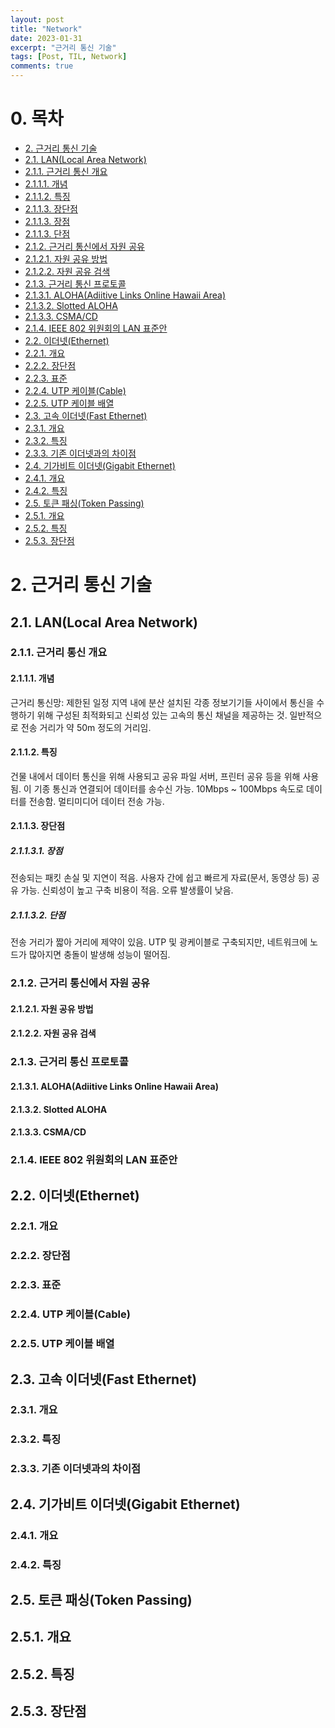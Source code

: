 ```yaml
---
layout: post
title: "Network"
date: 2023-01-31
excerpt: "근거리 통신 기술"
tags: [Post, TIL, Network]
comments: true
---
```

<style>
    #pink {
        color: #FF6689;
    }

    table, th, td {
        border: 1px solid black;
        /* border-collapse: collapse; */
        text-align: left; /*left, center, right*/
        text-vlign: middle; /*top, middle, bottom*/
    }
</style>

# 0. 목차
* [2. 근거리 통신 기술](#2-근거리-통신-기술)
* [2.1. LAN(Local Area Network)](#21-lanlocal-area-network)
* [2.1.1. 근거리 통신 개요](#211-근거리-통신-개요)
* [2.1.1.1. 개념](#2111-개념)
* [2.1.1.2. 특징](#2112-특징)
* [2.1.1.3. 장단점](#2113-장단점)
* [2.1.1.3. 장점](#21131-장점)
* [2.1.1.3. 단점](#21132-단점)
* [2.1.2. 근거리 통신에서 자원 공유](#212-근거리-통신에서-자원-공유)
* [2.1.2.1. 자원 공유 방법](#2121-자원-공유-방법)
* [2.1.2.2. 자원 공유 검색](#2122-자원-공유-검색)
* [2.1.3. 근거리 통신 프로토콜](#213-근거리-통신-프로토콜)
* [2.1.3.1. ALOHA(Adiitive Links Online Hawaii Area)](#2131-alohaadiitive-links-online-hawaii-area)
* [2.1.3.2. Slotted ALOHA](#2132-slotted-aloha)
* [2.1.3.3. CSMA/CD](#2133-csmacd)
* [2.1.4. IEEE 802 위원회의 LAN 표준안](#214-ieee-802-위원회의-lan-표준안)
* [2.2. 이더넷(Ethernet)](#22-이더넷ethernet)
* [2.2.1. 개요](#221-개요)
* [2.2.2. 장단점](#222-장단점)
* [2.2.3. 표준](#223-표준)
* [2.2.4. UTP 케이블(Cable)](#224-utp-케이블cable)
* [2.2.5. UTP 케이블 배열](#225-utp-케이블-배열)
* [2.3. 고속 이더넷(Fast Ethernet)](#23-고속-이더넷fast-ethernet)
* [2.3.1. 개요](#231-개요)
* [2.3.2. 특징](#232-특징)
* [2.3.3. 기존 이더넷과의 차이점](#233-기존-이더넷과의-차이점)
* [2.4. 기가비트 이더넷(Gigabit Ethernet)](#24-기가비트-이더넷gigabit-ethernet)
* [2.4.1. 개요](#241-개요)
* [2.4.2. 특징](#242-특징)
* [2.5. 토큰 패싱(Token Passing)](#25-토큰-패싱token-passing)
* [2.5.1. 개요](#251-개요)
* [2.5.2. 특징](#252-특징)
* [2.5.3. 장단점](#253-장단점)

# 2. 근거리 통신 기술
## 2.1. LAN(Local Area Network)
### 2.1.1. 근거리 통신 개요
#### 2.1.1.1. 개념
근거리 통신망: 제한된 일정 지역 내에 분산 설치된 각종 정보기기들 사이에서 통신을 수행하기 위해 구성된 최적화되고 신뢰성 있는 고속의 통신 채널을 제공하는 것. 일반적으로 전송 거리가 약 50m 정도의 거리임.
#### 2.1.1.2. 특징
건물 내에서 데이터 통신을 위해 사용되고 공유 파일 서버, 프린터 공유 등을 위해 사용됨.
이 기종 통신과 연결되어 데이터를 송수신 가능.
10Mbps ~ 100Mbps 속도로 데이터를 전송함.
멀티미디어 데이터 전송 가능.
#### 2.1.1.3. 장단점
##### 2.1.1.3.1. 장점
전송되는 패킷 손실 및 지연이 적음.
사용자 간에 쉽고 빠르게 자료(문서, 동영상 등) 공유 가능.
신뢰성이 높고 구축 비용이 적음.
오류 발생률이 낮음.
##### 2.1.1.3.2. 단점
전송 거리가 짧아 거리에 제약이 있음.
UTP 및 광케이블로 구축되지만, 네트워크에 노드가 많아지면 충돌이 발생해 성능이 떨어짐.
### 2.1.2. 근거리 통신에서 자원 공유
#### 2.1.2.1. 자원 공유 방법
#### 2.1.2.2. 자원 공유 검색
### 2.1.3. 근거리 통신 프로토콜
#### 2.1.3.1. ALOHA(Adiitive Links Online Hawaii Area)
#### 2.1.3.2. Slotted ALOHA
#### 2.1.3.3. CSMA/CD
### 2.1.4. IEEE 802 위원회의 LAN 표준안
## 2.2. 이더넷(Ethernet)
### 2.2.1. 개요
### 2.2.2. 장단점
### 2.2.3. 표준
### 2.2.4. UTP 케이블(Cable)
### 2.2.5. UTP 케이블 배열
## 2.3. 고속 이더넷(Fast Ethernet)
### 2.3.1. 개요
### 2.3.2. 특징
### 2.3.3. 기존 이더넷과의 차이점
## 2.4. 기가비트 이더넷(Gigabit Ethernet)
### 2.4.1. 개요
### 2.4.2. 특징
## 2.5. 토큰 패싱(Token Passing)
## 2.5.1. 개요
## 2.5.2. 특징
## 2.5.3. 장단점